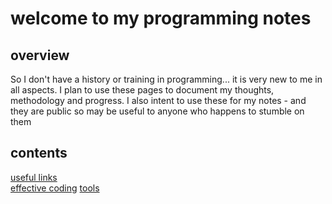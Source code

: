 # welcome to my programming notes

## overview

So I don't have a history or training in programming... it is very new to me in all aspects. I plan to use these pages to document my thoughts, methodology and progress. I also intent to use these for my notes - and they are public so may be useful to anyone who happens to stumble on them

## contents

[useful links](/links)  
[effective coding](/environment)
[tools](/tools)

